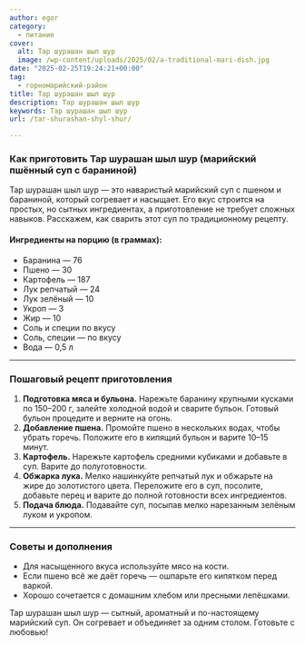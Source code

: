 ```yaml
---
author: egor
category:
  - питание
cover:
  alt: Тар шурашан шыл шур
  image: /wp-content/uploads/2025/02/a-traditional-mari-dish.jpg
date: "2025-02-25T19:24:21+00:00"
tag:
  - горномарийский-район
title: Тар шурашан шыл шур
description: Тар шурашан шыл шур
keywords: Тар шурашан шыл шур
url: /tar-shurashan-shyl-shur/

---
```

### Как приготовить Тар шурашан шыл шур (марийский пшённый суп с бараниной)

Тар шурашан шыл шур — это наваристый марийский суп с пшеном и бараниной, который согревает и насыщает. Его вкус строится на простых, но сытных ингредиентах, а приготовление не требует сложных навыков. Расскажем, как сварить этот суп по традиционному рецепту.

#### Ингредиенты на порцию (в граммах):

- Баранина — 76
- Пшено — 30
- Картофель — 187
- Лук репчатый — 24
- Лук зелёный — 10
- Укроп — 3
- Жир — 10
- Соль и специи по вкусу
- Соль, специи — по вкусу
- Вода — 0,5 л

* * *

### Пошаговый рецепт приготовления

1. **Подготовка мяса и бульона.** Нарежьте баранину крупными кусками по 150–200 г, залейте холодной водой и сварите бульон. Готовый бульон процедите и верните на огонь.
1. **Добавление пшена.** Промойте пшено в нескольких водах, чтобы убрать горечь. Положите его в кипящий бульон и варите 10–15 минут.
1. **Картофель.** Нарежьте картофель средними кубиками и добавьте в суп. Варите до полуготовности.
1. **Обжарка лука.** Мелко нашинкуйте репчатый лук и обжарьте на жире до золотистого цвета. Переложите его в суп, посолите, добавьте перец и варите до полной готовности всех ингредиентов.
1. **Подача блюда.** Подавайте суп, посыпав мелко нарезанным зелёным луком и укропом.

* * *

### Советы и дополнения

- Для насыщенного вкуса используйте мясо на кости.
- Если пшено всё же даёт горечь — ошпарьте его кипятком перед варкой.
- Хорошо сочетается с домашним хлебом или пресными лепёшками.

Тар шурашан шыл шур — сытный, ароматный и по-настоящему марийский суп. Он согревает и объединяет за одним столом. Готовьте с любовью!
